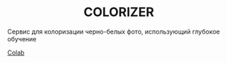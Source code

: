 <h1 align="center">COLORIZER</h1>
<p>Сервис для колоризации черно-белых фото, использующий глубокое обучение</p>
<a href="https://colab.research.google.com/drive/1UcYJPUAw1KXIdK2hvwTRrfuzmR1RUL6v?usp=sharing" target="_blank">Colab</a>